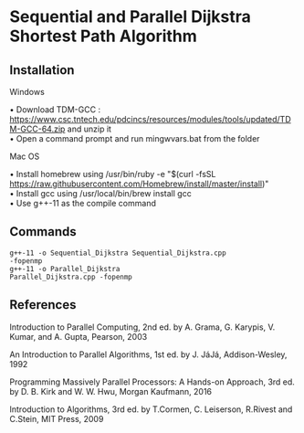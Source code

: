 # Sequential and Parallel Dijkstra Shortest Path Algorithm

## Installation

Windows

• Download TDM-GCC : https://www.csc.tntech.edu/pdcincs/resources/modules/tools/updated/TDM-GCC-64.zip and unzip it <br>
• Open a command prompt and run mingwvars.bat from the folder

Mac OS

• Install homebrew using /usr/bin/ruby -e "$(curl -fsSL https://raw.githubusercontent.com/Homebrew/install/master/install)"<br>
• Install gcc using /usr/local/bin/brew install gcc <br>
• Use g++-11 as the compile command <br>

## Commands

<code>g++-11 -o Sequential_Dijkstra Sequential_Dijkstra.cpp -fopenmp</code><br>
<code>g++-11 -o Parallel_Dijkstra Parallel_Dijkstra.cpp -fopenmp</code>


## References

Introduction to Parallel Computing, 2nd ed. by A. Grama, G. Karypis, V. Kumar, and A. Gupta, Pearson, 2003

An Introduction to Parallel Algorithms, 1st ed. by J. JáJá, Addison-Wesley, 1992

Programming Massively Parallel Processors: A Hands-on Approach, 3rd ed. by D. B. Kirk and W. W. Hwu, Morgan Kaufmann, 2016

Introduction to Algorithms, 3rd ed. by T.Cormen, C. Leiserson, R.Rivest and C.Stein, MIT Press, 2009
